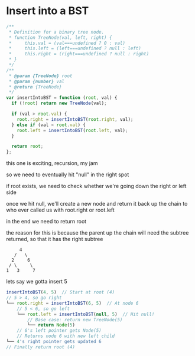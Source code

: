 # Insert into a BST

```js
/**
 * Definition for a binary tree node.
 * function TreeNode(val, left, right) {
 *     this.val = (val===undefined ? 0 : val)
 *     this.left = (left===undefined ? null : left)
 *     this.right = (right===undefined ? null : right)
 * }
 */
/**
 * @param {TreeNode} root
 * @param {number} val
 * @return {TreeNode}
 */
var insertIntoBST = function (root, val) {
  if (!root) return new TreeNode(val);

  if (val > root.val) {
    root.right = insertIntoBST(root.right, val);
  } else if (val < root.val) {
    root.left = insertIntoBST(root.left, val);
  }

  return root;
};
```

this one is exciting, recursion, my jam

so we need to eventually hit "null" in the right spot

if root exists, we need to check whether we're going down the right or left side

once we hit null, we'll create a new node and return it back up the chain to who ever called us with root.right or root.left

in the end we need to return root

the reason for this is because the parent up the chain will need the subtree returned, so that it has the right subtree

```
     4
   /   \
  2     6
 / \     \
1   3     7
```

lets say we gotta insert 5

```js
insertIntoBST(4, 5)  // Start at root (4)
// 5 > 4, so go right
└── root.right = insertIntoBST(6, 5)  // At node 6
    // 5 < 6, so go left
    └── root.left = insertIntoBST(null, 5)  // Hit null!
        // Base case: return new TreeNode(5)
        └── return Node(5)
    // 6's left pointer gets Node(5)
    // Returns node 6 with new left child
└── 4's right pointer gets updated 6
// Finally return root (4)
```
